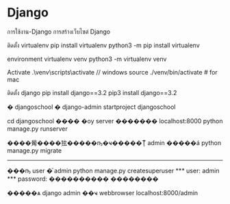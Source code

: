 # Django
การใช้งาน-Django การสร้างเว็บไซต๋
 Django

ติดตั้ง virtualenv
pip install virtualenv
python3 -m pip install virtualenv

 environment
virtualenv venv
python3 -m virtualenv venv

Activate
.\venv\scripts\activate  // windows
source ./venv/bin/activate # for mac

ติดตั้ง  django
pip install django==3.2
pip3 install django==3.2

  � djangoschool �
django-admin startproject djangoschool

cd djangoschool ���� �ѹ server ������� localhost:8000
python manage.py runserver

����觷����㹡�����ҧ�ҹ�����Ţͧ admin �����á
python manage.py migrate

--------------------------------
���ҧ user �ͧ admin
python manage.py createsuperuser
*** user: admin
*** password: ���������� ��������

�����ѧ django admin ��ҹ webbrowser
localhost:8000/admin
